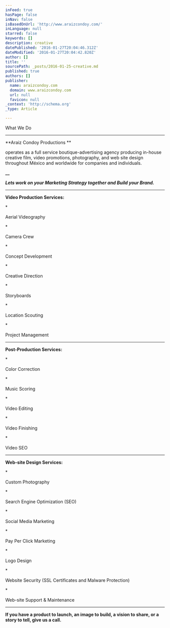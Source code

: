```yaml
---
inFeed: true
hasPage: false
inNav: false
isBasedOnUrl: 'http://www.araizcondoy.com/'
inLanguage: null
starred: false
keywords: []
description: creative
datePublished: '2016-01-27T20:04:46.312Z'
dateModified: '2016-01-27T20:04:42.820Z'
author: []
title: ''
sourcePath: _posts/2016-01-25-creative.md
published: true
authors: []
publisher:
  name: araizcondoy.com
  domain: www.araizcondoy.com
  url: null
  favicon: null
_context: 'http://schema.org'
_type: Article

---
```

What We Do

****

**Araiz Condoy
Productions **

operates
as a full service boutique-advertising agency producing in-house creative
film, video promotions, photography, and web site design throughout
México and worldwide for companies and individuals.

**__**

**_Lets work on your Marketing
Strategy together and Build your Brand._**

****

**Video Production Services:**

\*

Aerial Videography

\*

Camera Crew

\*

Concept Development

\*

Creative Direction

\*

Storyboards

\*

Location Scouting

\*

Project Management

****

**Post-Production Services:**

\*

Color Correction

\*

Music Scoring

\*

Video Editing 

\*

Video Finishing

\*

Video SEO

****

**Web-site Design Services:**

\*

Custom Photography

\*

Search Engine Optimization
(SEO)

\*

Social Media Marketing

\*

Pay Per Click Marketing

\*

Logo Design

\*

Website Security (SSL
Certificates and Malware Protection)

\*

Web-site Support &
Maintenance

****

**If you have a product
to launch, an image to build, a vision to share, or a story to tell, give
us a call.**